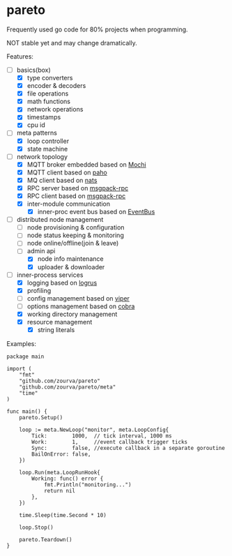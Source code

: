 # pareto
Frequently used go code for 80% projects when programming.

NOT stable yet and may change dramatically.

Features:
- [ ] basics(box)
  - [x] type converters
  - [x] encoder & decoders
  - [x] file operations
  - [x] math functions
  - [x] network operations
  - [x] timestamps
  - [x] cpu id
- [ ] meta patterns
  - [x] loop controller 
  - [x] state machine
- [ ] network topology
  - [x] MQTT broker embedded based on [Mochi](https://github.com/mochi-co/mqtt/server)
  - [x] MQTT client based on [paho](https://github.com/eclipse/paho.golang/paho)
  - [x] MQ client based on [nats]()
  - [x] RPC server based on [msgpack-rpc](#)
  - [x] RPC client based on [msgpack-rpc](#)
  - [x] inter-module communication 
    - [x] inner-proc event bus based on [EventBus](https://github.com/asaskevich/EventBus)
- [ ] distributed node management
  - [ ] node provisioning & configuration
  - [ ] node status keeping & monitoring
  - [ ] node online/offline(join & leave)
  - [ ] admin api
    - [x] node info maintenance
    - [x] uploader & downloader
- [ ] inner-process services
  - [x] logging based on [logrus](https://github.com/sirupsen/logrus)
  - [x] profiling
  - [ ] config management based on [viper](https://github.com/spf13/viper)
  - [ ] options management based on [cobra](https://github.com/spf13/cobra)
  - [x] working directory management
  - [x] resource management
    - [x] string literals 

Examples:
```
package main

import (
	"fmt"
	"github.com/zourva/pareto"
	"github.com/zourva/pareto/meta"
	"time"
)

func main() {
	pareto.Setup()

	loop := meta.NewLoop("monitor", meta.LoopConfig{
		Tick:        1000,  // tick interval, 1000 ms
		Work:        1,     //event callback trigger ticks
		Sync:        false, //execute callback in a separate goroutine
		BailOnError: false,
	})

	loop.Run(meta.LoopRunHook{
		Working: func() error {
			fmt.Println("monitoring...")
			return nil
		},
	})

	time.Sleep(time.Second * 10)

	loop.Stop()

	pareto.Teardown()
}

```
